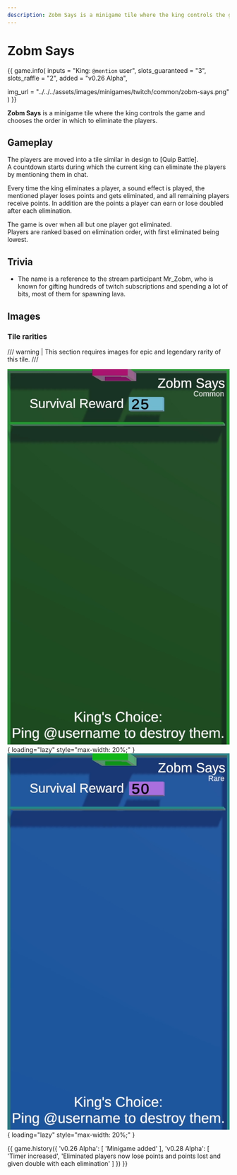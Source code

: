 ```yaml
---
description: Zobm Says is a minigame tile where the king controls the game and chooses the order in which to eliminate the players.
---
```


# Zobm Says

{{ game.info(
  inputs           = "King&#58; `@mention` user",
  slots_guaranteed = "3",
  slots_raffle     = "2",
  added            = "v0.26 Alpha",
  
  img_url = "../../../assets/images/minigames/twitch/common/zobm-says.png"
) }}

**Zobm Says** is a minigame tile where the king controls the game and chooses the order in which to eliminate the players.

## Gameplay

The players are moved into a tile similar in design to [Quip Battle].  
A countdown starts during which the current king can eliminate the players by mentioning them in chat.

Every time the king eliminates a player, a sound effect is played, the mentioned player loses points and gets eliminated, and all remaining players receive points. In addition are the points a player can earn or lose doubled after each elimination.

The game is over when all but one player got eliminated.  
Players are ranked based on elimination order, with first eliminated being lowest.

## Trivia

- The name is a reference to the stream participant Mr_Zobm, who is known for gifting hundreds of twitch subscriptions and spending a lot of bits, most of them for spawning lava.

## Images

### Tile rarities

/// warning |
This section requires images for epic and legendary rarity of this tile.
///

![common](../../assets/images/minigames/twitch/common/zobm-says.png "Common rarity version"){ loading="lazy" style="max-width: 20%;" }
![rare](../../assets/images/minigames/twitch/rare/zobm-says.png "Rare rarity verion"){ loading="lazy" style="max-width: 20%;" }

<!-- No images yet.
![epic](../../assets/images/minigames/twitch/epic/zobm-says.png "Epic rarity version"){ loading="lazy" style="max-width: 20%;" }
![legendary](../../assets/images/minigames/twitch/legendary/zobm-says.png "Legendary rarity version"){ loading="lazy" style="max-width: 20%;" }
-->

{{ game.history({
    'v0.26 Alpha': [
        'Minigame added'
    ],
    'v0.28 Alpha': [
      'Timer increased',
      'Eliminated players now lose points and points lost and given double with each elimination'
    ]
}) }}